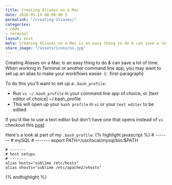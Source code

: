 ```yaml
---
title: Creating Aliases on a Mac
date: 2016-05-19 00:00:00 Z
permalink: "/creating-aliases/"
categories:
- code
- terminal
layout: post
meta: Creating Aliases on a Mac is an easy thing to do & can save a lot of time
share_image: "/assets/icons/os.jpg"
---
```


Creating Aliases on a Mac is an easy thing to do & can save a lot of time. When working in Terminal or another command line app, you may want to set up an alias to make your workflows easier.
{: .first-paragraph}

To do this you'll want to set up a `.bash_profile`:

- Run `vi ~/.bash_profile` in your command line app of choice, or [text editor of choice] ~/.bash_profile
- This will open up your `bash profile` in `vi` or your `text editor` to be edited

If you'd like to use a text editor but don't have one that opens instead of `vi` checkout this [post](//help.github.com/articles/associating-text-editors-with-git/)

Here's a look at part of my `.bash_profile`:
{% highlight javascript %}
	# -------
	# mySQL
	# -------
	export PATH=/usr/local/mysql/bin:$PATH

	# -------
	# host setups
	# -------
	alias hosts="sublime /etc/hosts"
	alias vhosts="sublime /etc/apache2/vhosts"
{% endhighlight %}
